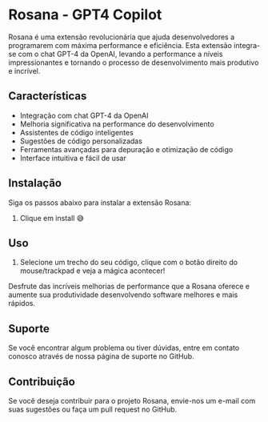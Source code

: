 # Rosana - GPT4 Copilot

Rosana é uma extensão revolucionária que ajuda desenvolvedores a programarem com máxima performance e eficiência. Esta extensão integra-se com o chat GPT-4 da OpenAI, levando a performance a níveis impressionantes e tornando o processo de desenvolvimento mais produtivo e incrível.

## Características

- Integração com chat GPT-4 da OpenAI
- Melhoria significativa na performance do desenvolvimento
- Assistentes de código inteligentes
- Sugestões de código personalizadas
- Ferramentas avançadas para depuração e otimização de código
- Interface intuitiva e fácil de usar

## Instalação

Siga os passos abaixo para instalar a extensão Rosana:

1. Clique em install 😅

## Uso

1. Selecione um trecho do seu código, clique com o botão direito do mouse/trackpad e veja a mágica acontecer!

Desfrute das incríveis melhorias de performance que a Rosana oferece e aumente sua produtividade desenvolvendo software melhores e mais rápidos.

## Suporte

Se você encontrar algum problema ou tiver dúvidas, entre em contato conosco através de nossa página de suporte no GitHub.

## Contribuição

Se você deseja contribuir para o projeto Rosana, envie-nos um e-mail com suas sugestões ou faça um pull request no GitHub.
